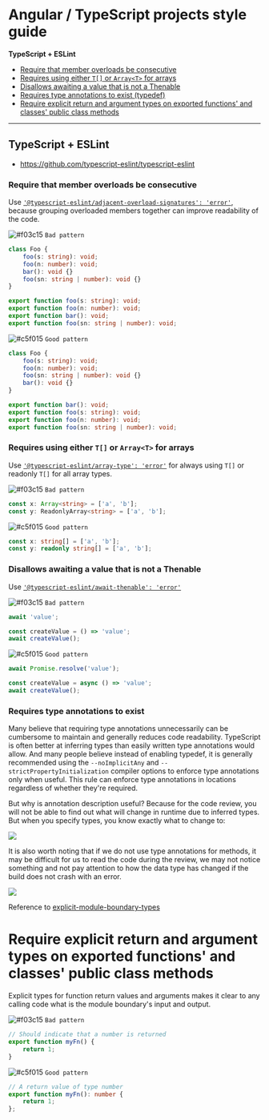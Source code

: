 # Angular / TypeScript projects style guide

**TypeScript + ESLint**

-   [Require that member overloads be consecutive](#rules-for-eslint)
-   [Requires using either `T[]` or `Array<T>` for arrays](#array-types)
-   [Disallows awaiting a value that is not a Thenable](#await-thenable)
-   [Requires type annotations to exist (typedef)](#typedef)
-   [Require explicit return and argument types on exported functions' and classes' public class methods](#explicit-module-boundary-types)

---

## TypeScript + ESLint

-   https://github.com/typescript-eslint/typescript-eslint

### Require that member overloads be consecutive <a id="rules-for-eslint"></a>

Use
[`'@typescript-eslint/adjacent-overload-signatures': 'error'`](https://github.com/typescript-eslint/typescript-eslint/blob/master/packages/eslint-plugin/docs/rules/adjacent-overload-signatures.md),
because grouping overloaded members together can improve readability of the code.

![#f03c15](https://via.placeholder.com/15/f03c15/000000?text=+) `Bad pattern`

```ts
class Foo {
    foo(s: string): void;
    foo(n: number): void;
    bar(): void {}
    foo(sn: string | number): void {}
}

export function foo(s: string): void;
export function foo(n: number): void;
export function bar(): void;
export function foo(sn: string | number): void;
```

![#c5f015](https://via.placeholder.com/15/c5f015/000000?text=+) `Good pattern`

```ts
class Foo {
    foo(s: string): void;
    foo(n: number): void;
    foo(sn: string | number): void {}
    bar(): void {}
}

export function bar(): void;
export function foo(s: string): void;
export function foo(n: number): void;
export function foo(sn: string | number): void;
```

### Requires using either `T[]` or `Array<T>` for arrays <a id="array-types"></a>

Use
[`'@typescript-eslint/array-type': 'error'`](https://github.com/typescript-eslint/typescript-eslint/blob/master/packages/eslint-plugin/docs/rules/array-type.md)
for always using `T[]` or readonly `T[]` for all array types.

![#f03c15](https://via.placeholder.com/15/f03c15/000000?text=+) `Bad pattern`

```ts
const x: Array<string> = ['a', 'b'];
const y: ReadonlyArray<string> = ['a', 'b'];
```

![#c5f015](https://via.placeholder.com/15/c5f015/000000?text=+) `Good pattern`

```ts
const x: string[] = ['a', 'b'];
const y: readonly string[] = ['a', 'b'];
```

### Disallows awaiting a value that is not a Thenable <a id="await-thenable"></a>

Use
[`'@typescript-eslint/await-thenable': 'error'`](https://github.com/typescript-eslint/typescript-eslint/blob/master/packages/eslint-plugin/docs/rules/await-thenable.md)

![#f03c15](https://via.placeholder.com/15/f03c15/000000?text=+) `Bad pattern`

```ts
await 'value';

const createValue = () => 'value';
await createValue();
```

![#c5f015](https://via.placeholder.com/15/c5f015/000000?text=+) `Good pattern`

```ts
await Promise.resolve('value');

const createValue = async () => 'value';
await createValue();
```

### Requires type annotations to exist <a id="typedef"></a>

Many believe that requiring type annotations unnecessarily can be cumbersome to maintain and generally reduces code
readability. TypeScript is often better at inferring types than easily written type annotations would allow. And many
people believe instead of enabling typedef, it is generally recommended using the `--noImplicitAny` and
`--strictPropertyInitialization` compiler options to enforce type annotations only when useful. This rule can enforce
type annotations in locations regardless of whether they're required.

But why is annotation description useful? Because for the code review, you will not be able to find out what will change
in runtime due to inferred types. But when you specify types, you know exactly what to change to:

![](https://habrastorage.org/webt/3x/q6/ds/3xq6dsrygwwblzl2ntfdpd_wkw8.gif)

It is also worth noting that if we do not use type annotations for methods, it may be difficult for us to read the code
during the review, we may not notice something and not pay attention to how the data type has changed if the build does
not crash with an error.

![](https://habrastorage.org/webt/du/sc/qv/duscqvjgqnaelbkcfmjf2myhhty.gif)

Reference to [explicit-module-boundary-types](#explicit-module-boundary-types)

# Require explicit return and argument types on exported functions' and classes' public class methods <a id="explicit-module-boundary-types"></a>

Explicit types for function return values and arguments makes it clear to any calling code what is the module boundary's
input and output.

![#f03c15](https://via.placeholder.com/15/f03c15/000000?text=+) `Bad pattern`

```ts
// Should indicate that a number is returned
export function myFn() {
    return 1;
}
```

![#c5f015](https://via.placeholder.com/15/c5f015/000000?text=+) `Good pattern`

```ts
// A return value of type number
export function myFn(): number {
    return 1;
};
```
